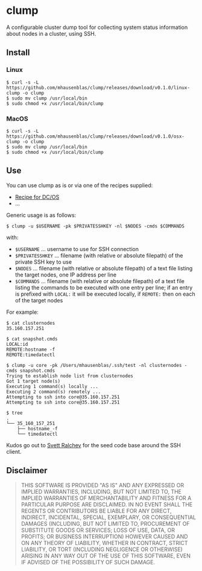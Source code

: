 # clump

A configurable cluster dump tool for collecting system status information about nodes in a cluster, using SSH.

## Install

### Linux

    $ curl -s -L https://github.com/mhausenblas/clump/releases/download/v0.1.0/linux-clump -o clump
    $ sudo mv clump /usr/local/bin
    $ sudo chmod +x /usr/local/bin/clump

### MacOS

    $ curl -s -L https://github.com/mhausenblas/clump/releases/download/v0.1.0/osx-clump -o clump
    $ sudo mv clump /usr/local/bin
    $ sudo chmod +x /usr/local/bin/clump

## Use

You can use clump as is or via one of the recipes supplied:

- [Recipe for DC/OS](/recipes/dcos)
- ... 

Generic usage is as follows:

    $ clump -u $USERNAME -pk $PRIVATESSHKEY -nl $NODES -cmds $COMMANDS

with:

- `$USERNAME` … username to use for SSH connection
- `$PRIVATESSHKEY` … filename (with relative or absolute filepath) of the private SSH key to use
- `$NODES` … filename (with relative or absolute filepath) of a text file listing the target nodes, one IP address per line
- `$COMMANDS` … filename (with relative or absolute filepath) of a text file listing the commands to be executed with one entry per line; if an entry is prefixed with `LOCAL:` it will be executed locally, if `REMOTE:` then on each of the target nodes

For example:

    $ cat clusternodes
    35.160.157.251
    
    $ cat snapshot.cmds
    LOCAL:id
    REMOTE:hostname -f
    REMOTE:timedatectl
    
    $ clump -u core -pk /Users/mhausenblas/.ssh/test -nl clusternodes -cmds snapshot.cmds
    Trying to establish node list from clusternodes
    Got 1 target node(s)
    Executing 1 command(s) locally ...
    Executing 2 command(s) remotely ...
    Attempting to ssh into core@35.160.157.251
    Attempting to ssh into core@35.160.157.251
    
    $ tree
    .
    └── 35_160_157_251
        ├── hostname_-f
        └── timedatectl

Kudos go out to [Svett Ralchev](http://blog.ralch.com/tutorial/golang-ssh-connection/) for the seed code base around the SSH client.

## Disclaimer

> THIS SOFTWARE IS PROVIDED "AS IS" AND ANY EXPRESSED OR IMPLIED WARRANTIES, INCLUDING, BUT NOT LIMITED TO, THE IMPLIED WARRANTIES OF MERCHANTABILITY AND FITNESS FOR A PARTICULAR PURPOSE ARE DISCLAIMED. IN NO EVENT SHALL THE REGENTS OR CONTRIBUTORS BE LIABLE FOR ANY DIRECT, INDIRECT, INCIDENTAL, SPECIAL, EXEMPLARY, OR CONSEQUENTIAL DAMAGES (INCLUDING, BUT NOT LIMITED TO, PROCUREMENT OF SUBSTITUTE GOODS OR SERVICES; LOSS OF USE, DATA, OR PROFITS; OR BUSINESS INTERRUPTION) HOWEVER CAUSED AND ON ANY THEORY OF LIABILITY, WHETHER IN CONTRACT, STRICT LIABILITY, OR TORT (INCLUDING NEGLIGENCE OR OTHERWISE) ARISING IN ANY WAY OUT OF THE USE OF THIS SOFTWARE, EVEN IF ADVISED OF THE POSSIBILITY OF SUCH DAMAGE.
